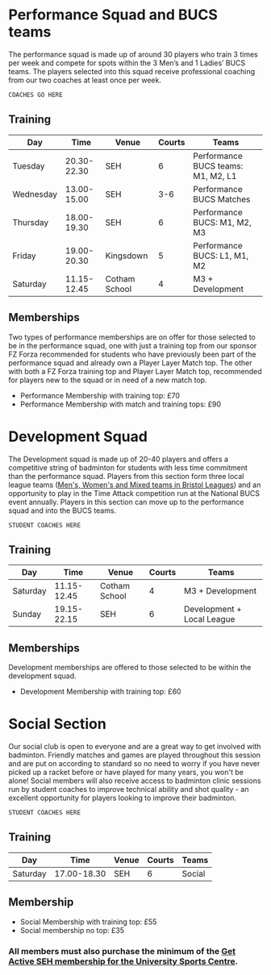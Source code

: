 # Performance Squad and BUCS teams

The performance squad is made up of around 30 players who train 3 times per week and compete for spots within the 3 Men’s and 1 Ladies’ BUCS teams.  The players selected into this squad receive professional coaching from our two coaches at least once per week.

`COACHES GO HERE`

## Training

Day | Time | Venue | Courts | Teams
--- | --- | --- | --- | ---
Tuesday | 20.30-22.30 | SEH | 6 | Performance BUCS teams: M1, M2, L1
Wednesday | 13.00-15.00 | SEH | 3-6 | Performance BUCS Matches
Thursday | 18.00-19.30 | SEH | 6 | Performance BUCS: M1, M2, M3
Friday | 19.00-20.30 | Kingsdown | 5 | Performance BUCS: L1, M1, M2
Saturday | 11.15-12.45 | Cotham School | 4 | M3 + Development

## Memberships

Two types of performance memberships are on offer for those selected to be in the performance squad, one with just a training top from our sponsor FZ Forza recommended for students who have previously been part of the performance squad and already own a Player Layer Match top. The other with both a FZ Forza training top and Player Layer Match top, recommended for players new to the squad or in need of a new match top.

- Performance Membership with training top: £70
- Performance Membership with match and training tops: £90

# Development Squad

The Development squad is made up of 20-40 players and offers a competitive string of badminton for students with less time commitment than the performance squad. Players from this section form three local league teams ([Men's, Women's and Mixed teams in Bristol Leagues](http://www.avonba.co.uk/)) and an opportunity to play in the Time Attack competition run at the National BUCS event annually. Players in this section can move up to the performance squad and into the BUCS teams.

`STUDENT COACHES HERE`

## Training

Day | Time | Venue | Courts | Teams
--- | --- | --- | --- | ---
Saturday | 11.15-12.45 | Cotham School | 4 | M3 + Development
Sunday | 19.15-22.15 | SEH | 6 | Development + Local League

## Memberships

Development memberships are offered to those selected to be within the development squad.

- Development Membership with training top: £60

# Social Section

Our social club is open to everyone and are a great way to get involved with badminton. Friendly matches and games are played throughout this session and are put on according to standard so no need to worry if you have never picked up a racket before or have played for many years, you won't be alone! Social members will also receive access to badminton clinic sessions run by student coaches to improve technical ability and shot quality - an excellent opportunity for players looking to improve their badminton.

`STUDENT COACHES HERE`

## Training

Day | Time | Venue | Courts | Teams
--- | --- | --- | --- | ---
Saturday | 17.00-18.30 | SEH | 6 | Social

## Membership

- Social Membership with training top: £55
- Social membership no top: £35

### All members must also purchase the minimum of the [Get Active SEH membership for the University Sports Centre](http://www.bristol.ac.uk/sport/memberships/student/).
